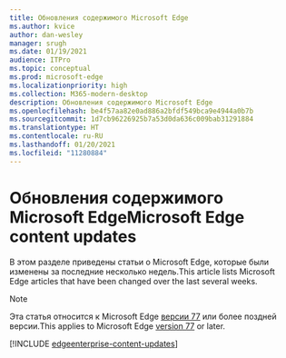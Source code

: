 ```yaml
---
title: Обновления содержимого Microsoft Edge
ms.author: kvice
author: dan-wesley
manager: srugh
ms.date: 01/19/2021
audience: ITPro
ms.topic: conceptual
ms.prod: microsoft-edge
ms.localizationpriority: high
ms.collection: M365-modern-desktop
description: Обновления содержимого Microsoft Edge
ms.openlocfilehash: be4f57aa82e0ad886a2bfdf549bca9e4944a0b7b
ms.sourcegitcommit: 1d7cb96226925b7a53d0da636c009bab31291884
ms.translationtype: HT
ms.contentlocale: ru-RU
ms.lasthandoff: 01/20/2021
ms.locfileid: "11280884"
---
```

# <span data-ttu-id="17e8e-103">Обновления содержимого Microsoft Edge</span><span class="sxs-lookup"><span data-stu-id="17e8e-103">Microsoft Edge content updates</span></span>

<span data-ttu-id="17e8e-104">В этом разделе приведены статьи о Microsoft Edge, которые были изменены за последние несколько недель.</span><span class="sxs-lookup"><span data-stu-id="17e8e-104">This article lists Microsoft Edge articles that have been changed over the last several weeks.</span></span>

> [!NOTE]
> <span data-ttu-id="17e8e-105">Эта статья относится к Microsoft Edge [версии 77](https://support.microsoft.com/help/4027011/microsoft-edge-find-out-which-version-you-have?ocid=MicrosoftStore-EdgeVersion) или более поздней версии.</span><span class="sxs-lookup"><span data-stu-id="17e8e-105">This applies to Microsoft Edge [version 77](https://support.microsoft.com/help/4027011/microsoft-edge-find-out-which-version-you-have?ocid=MicrosoftStore-EdgeVersion) or later.</span></span>

[!INCLUDE [edgeenterprise-content-updates](./includes/edgeenterprise-content-updates.md)]
